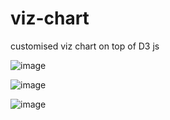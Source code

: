 # viz-chart
customised viz chart on top of D3 js

![image](https://user-images.githubusercontent.com/6531851/46922685-0dd4c400-d00d-11e8-9df0-eb67db405da2.png)

![image](https://user-images.githubusercontent.com/6531851/46922729-b420c980-d00d-11e8-97d2-69c05a707686.png)

![image](https://user-images.githubusercontent.com/6531851/46922738-d6b2e280-d00d-11e8-8eab-b05a64036967.png)
